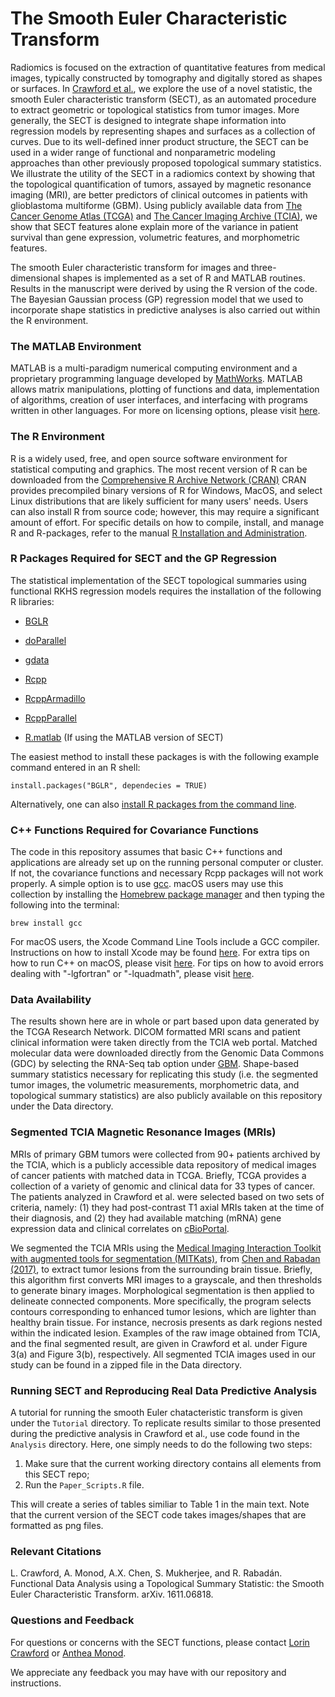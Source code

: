 # The Smooth Euler Characteristic Transform

Radiomics is focused on the extraction of quantitative features from medical images, typically constructed by tomography and digitally stored as shapes or surfaces. In [Crawford et al.](https://arxiv.org/abs/1611.06818), we explore the use of a novel statistic, the smooth Euler characteristic transform (SECT), as an automated procedure to extract geometric or topological statistics from tumor images. More generally, the SECT is designed to integrate shape information into regression models by representing shapes and surfaces as a collection of curves. Due to its well-defined inner product structure, the SECT can be used in a wider range of functional and nonparametric modeling approaches than other previously proposed topological summary statistics. We illustrate the utility of the SECT in a radiomics context by showing that the topological quantification of tumors, assayed by magnetic resonance imaging (MRI), are better predictors of clinical outcomes in patients with glioblastoma multiforme (GBM). Using publicly available data from [The Cancer Genome Atlas (TCGA)](https://portal.gdc.cancer.gov) and [The Cancer Imaging Archive (TCIA)](https://wiki.cancerimagingarchive.net/display/Public/TCGA-GBM), we show that SECT features alone explain more of the variance in patient survival than gene expression, volumetric features, and morphometric features.

The smooth Euler characteristic transform for images and three-dimensional shapes is implemented as a set of R and MATLAB routines. Results in the manuscript were derived by using the R version of the code. The Bayesian Gaussian process (GP) regression model that we used to incorporate shape statistics in predictive analyses is also carried out within the R environment. 

### The MATLAB Environment
MATLAB is a multi-paradigm numerical computing environment and a proprietary programming language developed by [MathWorks](https://www.mathworks.com/index-c.html). MATLAB allows matrix manipulations, plotting of functions and data, implementation of algorithms, creation of user interfaces, and interfacing with programs written in other languages. For more on licensing options, please visit [here](https://www.mathworks.com/campaigns/products/ppc/google/matlab-toolbox-price-request.html?form_seq=reg).

### The R Environment
R is a widely used, free, and open source software environment for statistical computing and graphics. The most recent version of R can be downloaded from the [Comprehensive R Archive Network (CRAN)](http://cran.r-project.org/) CRAN provides precompiled binary versions of R for Windows, MacOS, and select Linux distributions that are likely sufficient for many users' needs. Users can also install R from source code;  however, this may require a significant amount of effort. For specific details on how to compile, install, and manage R and R-packages, refer to the manual [R Installation and Administration](http://cran.r-project.org/doc/manuals/r-release/R-admin.html).

### R Packages Required for SECT and the GP Regression
The statistical implementation of the SECT topological summaries using functional RKHS regression models requires the installation of the following R libraries:

* [BGLR](https://cran.r-project.org/web/packages/BGLR/index.html)

* [doParallel](https://cran.r-project.org/web/packages/doParallel/index.html)

* [gdata](https://cran.r-project.org/web/packages/gdata/index.html)

* [Rcpp](https://cran.r-project.org/web/packages/Rcpp/index.html)

* [RcppArmadillo](https://cran.r-project.org/web/packages/RcppArmadillo/index.html)

* [RcppParallel](https://cran.r-project.org/web/packages/RcppParallel/index.html)

* [R.matlab](https://cran.r-project.org/web/packages/R.matlab/index.html) (If using the MATLAB version of SECT)

The easiest method to install these packages is with the following example command entered in an R shell:

    install.packages("BGLR", dependecies = TRUE)

Alternatively, one can also [install R packages from the command line](http://cran.r-project.org/doc/manuals/r-release/R-admin.html#Installing-packages).

### C++ Functions Required for Covariance Functions
The code in this repository assumes that basic C++ functions and applications are already set up on the running personal computer or cluster. If not, the covariance functions and necessary Rcpp packages will not work properly. A simple option is to use [gcc](https://gcc.gnu.org/). macOS users may use this collection by installing the [Homebrew package manager](http://brew.sh/index.html) and then typing the following into the terminal:

    brew install gcc

For macOS users, the Xcode Command Line Tools include a GCC compiler. Instructions on how to install Xcode may be found [here](http://railsapps.github.io/xcode-command-line-tools.html). For extra tips on how to run C++ on macOS, please visit [here](http://seananderson.ca/2013/11/18/rcpp-mavericks.html). For tips on how to avoid errors dealing with "-lgfortran" or "-lquadmath", please visit [here](http://thecoatlessprofessor.com/programming/rcpp-rcpparmadillo-and-os-x-mavericks-lgfortran-and-lquadmath-error/).

### Data Availability
The results shown here are in whole or part based upon data generated by the TCGA Research Network. DICOM formatted MRI scans and patient clinical information were taken directly from the TCIA web portal. Matched molecular data were downloaded directly from the Genomic Data Commons (GDC) by selecting the RNA-Seq tab option under [GBM](https://portal.gdc.cancer.gov/projects/TCGA-GBM). Shape-based summary statistics necessary for replicating this study (i.e. the segmented tumor images, the volumetric measurements, morphometric data, and topological summary statistics) are also publicly available on this repository under the Data directory.

### Segmented TCIA Magnetic Resonance Images (MRIs)
MRIs of primary GBM tumors were collected from 90+ patients archived by the TCIA, which is a publicly accessible data repository of medical images of cancer patients with matched data in TCGA. Briefly, TCGA provides a collection of a variety of genomic and clinical data for 33 types of cancer. The patients analyzed in Crawford et al. were selected based on two sets of criteria, namely: (1) they had post-contrast T1 axial MRIs taken at the time of their diagnosis, and (2) they had available matching (mRNA) gene expression data and clinical correlates on [cBioPortal](http://www.cbioportal.org).

We segmented the TCIA MRIs using the [Medical Imaging Interaction Toolkit with augmented tools for segmentation (MITKats)](https://github.com/RabadanLab/MITKats), from [Chen and Rabadan (2017)](https://link.springer.com/chapter/10.1007/978-3-319-69775-8_10), to extract tumor lesions from the surrounding brain tissue. Briefly, this algorithm first converts MRI images to a grayscale, and then thresholds to generate binary images. Morphological segmentation is then applied to delineate connected components. More specifically, the program selects contours corresponding to enhanced tumor lesions, which are lighter than healthy brain tissue. For instance, necrosis presents as dark regions nested within the indicated lesion. Examples of the raw image obtained from TCIA, and the final segmented result, are given in Crawford et al. under Figure 3(a) and Figure 3(b), respectively. All segmented TCIA images used in our study can be found in a zipped file in the Data directory.

### Running SECT and Reproducing Real Data Predictive Analysis
A tutorial for running the smooth Euler chatacteristic transform is given under the `Tutorial` directory. To replicate results similar to those presented during the predictive analysis in Crawford et al., use code found in the `Analysis` directory. Here, one simply needs to do the following two steps:
1. Make sure that the current working directory contains all elements from this SECT repo; 
2. Run the `Paper_Scripts.R` file. 

This will create a series of tables similiar to Table 1 in the main text. Note that the current version of the SECT code takes images/shapes that are formatted as png files.

### Relevant Citations
L. Crawford, A. Monod, A.X. Chen, S. Mukherjee, and R. Rabadán. Functional Data Analysis using a Topological Summary Statistic: the Smooth Euler Characteristic Transform. arXiv. 1611.06818.

### Questions and Feedback
For questions or concerns with the SECT functions, please contact [Lorin Crawford](mailto:lorin_crawford@brown.edu) or [Anthea Monod](mailto:antheam@tauex.tau.ac.il).

We appreciate any feedback you may have with our repository and instructions.
